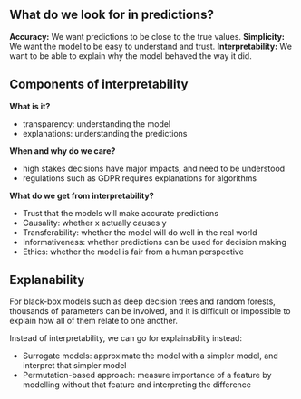 
## What do we look for in predictions?
**Accuracy:** We want predictions to be close to the true values.
**Simplicity:** We want the model to be easy to understand and trust.
**Interpretability:** We want to be able to explain why the model behaved the way it did.


## Components of interpretability

**What is it?**
 - transparency: understanding the model
 - explanations: understanding the predictions

**When and why do we care?**  
 - high stakes decisions have major impacts, and need to be understood
 - regulations such as GDPR requires explanations for algorithms

**What do we get from interpretability?**
 - Trust that the models will make accurate predictions
 - Causality: whether x actually causes y
 - Transferability: whether the model will do well in the real world
 - Informativeness: whether predictions can be used for decision making
 - Ethics: whether the model is fair from a human perspective

## Explanability
For black-box models such as deep decision trees and random forests, thousands of parameters can be involved, and it is difficult or impossible to explain how all of them relate to one another.

Instead of interpretability, we can go for explainability instead:
 - Surrogate models: approximate the model with a simpler model, and interpret that simpler model
 - Permutation-based approach: measure importance of a feature by modelling without that feature and interpreting the difference